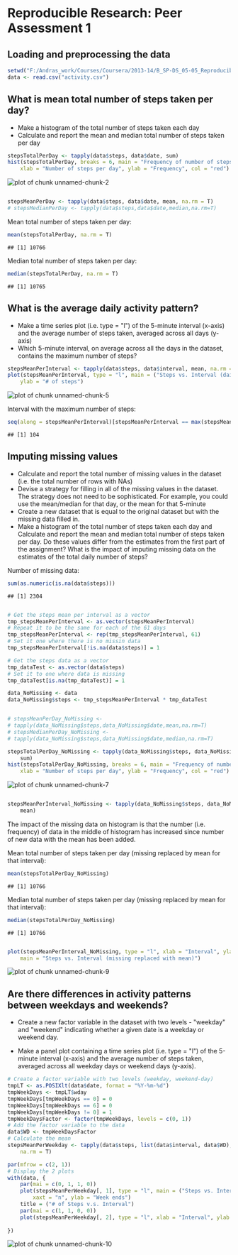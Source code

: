 # Reproducible Research: Peer Assessment 1


## Loading and preprocessing the data

```r
setwd("F:/Andras_work/Courses/Coursera/2013-14/B_SP-DS_05-05_ReproducibleResearch/Assignment1")
data <- read.csv("activity.csv")
```



## What is mean total number of steps taken per day?
- Make a histogram of the total number of steps taken each day
- Calculate and report the mean and median total number of steps taken per day



```r
stepsTotalPerDay <- tapply(data$steps, data$date, sum)
hist(stepsTotalPerDay, breaks = 6, main = "Frequency of number of steps per day", 
    xlab = "Number of steps per day", ylab = "Frequency", col = "red")
```

![plot of chunk unnamed-chunk-2](figure/unnamed-chunk-2.png) 

```r

stepsMeanPerDay <- tapply(data$steps, data$date, mean, na.rm = T)
# stepsMedianPerDay <- tapply(data$steps,data$date,median,na.rm=T)
```


Mean total number of steps taken per day:

```r
mean(stepsTotalPerDay, na.rm = T)
```

```
## [1] 10766
```

Median total number of steps taken per day:

```r
median(stepsTotalPerDay, na.rm = T)
```

```
## [1] 10765
```


## What is the average daily activity pattern?

- Make a time series plot (i.e. type = "l") of the 5-minute interval (x-axis) and the average number of steps taken, averaged across all days (y-axis)
- Which 5-minute interval, on average across all the days in the dataset, contains the maximum number of steps?



```r
stepsMeanPerInterval <- tapply(data$steps, data$interval, mean, na.rm = T)
plot(stepsMeanPerInterval, type = "l", main = ("Steps vs. Interval (daily average)"), 
    ylab = "# of steps")
```

![plot of chunk unnamed-chunk-5](figure/unnamed-chunk-5.png) 

Interval with the maximum number of steps:

```r
seq(along = stepsMeanPerInterval)[stepsMeanPerInterval == max(stepsMeanPerInterval)]
```

```
## [1] 104
```



## Imputing missing values
- Calculate and report the total number of missing values in the dataset (i.e. the total number of rows with NAs)
- Devise a strategy for filling in all of the missing values in the dataset. The strategy does not need to be sophisticated. For example, you could use the mean/median for that day, or the mean for that 5-minute
- Create a new dataset that is equal to the original dataset but with the missing data filled in.
- Make a histogram of the total number of steps taken each day and Calculate and report the mean and median total number of steps taken per day. Do these values differ from the estimates from the first part of the assignment? What is the impact of imputing missing data on the estimates of the total daily number of steps?

Number of missing data:

```r
sum(as.numeric(is.na(data$steps)))
```

```
## [1] 2304
```

```r

# Get the steps mean per interval as a vector
tmp_stepsMeanPerInterval <- as.vector(stepsMeanPerInterval)
# Repeat it to be the same for each of the 61 days
tmp_stepsMeanPerInterval <- rep(tmp_stepsMeanPerInterval, 61)
# Set it one where there is no missin data
tmp_stepsMeanPerInterval[!is.na(data$steps)] = 1

# Get the steps data as a vector
tmp_dataTest <- as.vector(data$steps)
# Set it to one where data is missing
tmp_dataTest[is.na(tmp_dataTest)] = 1

data_NoMissing <- data
data_NoMissing$steps <- tmp_stepsMeanPerInterval * tmp_dataTest


# stepsMeanPerDay_NoMissing <-
# tapply(data_NoMissing$steps,data_NoMissing$date,mean,na.rm=T)
# stepsMedianPerDay_NoMissing <-
# tapply(data_NoMissing$steps,data_NoMissing$date,median,na.rm=T)

stepsTotalPerDay_NoMissing <- tapply(data_NoMissing$steps, data_NoMissing$date, 
    sum)
hist(stepsTotalPerDay_NoMissing, breaks = 6, main = "Frequency of number of steps per day", 
    xlab = "Number of steps per day", ylab = "Frequency", col = "red")
```

![plot of chunk unnamed-chunk-7](figure/unnamed-chunk-7.png) 

```r

stepsMeanPerInterval_NoMissing <- tapply(data_NoMissing$steps, data_NoMissing$interval, 
    mean)
```


The impact of the missing data on histogram is that the number (i.e. frequency) of data in the middle of histogram has increased since number of new data with the mean has been added.

Mean total number of steps taken per day (missing replaced by mean for that interval):

```r
mean(stepsTotalPerDay_NoMissing)
```

```
## [1] 10766
```

Median total number of steps taken per day (missing replaced by mean for that interval):

```r
median(stepsTotalPerDay_NoMissing)
```

```
## [1] 10766
```

```r

plot(stepsMeanPerInterval_NoMissing, type = "l", xlab = "Interval", ylab = "# of Steps", 
    main = "Steps vs. Interval (missing replaced with mean)")
```

![plot of chunk unnamed-chunk-9](figure/unnamed-chunk-9.png) 



## Are there differences in activity patterns between weekdays and weekends?
- Create a new factor variable in the dataset with two levels - "weekday" and "weekend" indicating whether a given date is a weekday or weekend day.

- Make a panel plot containing a time series plot (i.e. type = "l") of the 5-minute interval (x-axis) and the average number of steps taken, averaged across all weekday days or weekend days (y-axis).


```r
# Create a factor variable with two levels (weekday, weekend-day)
tmpLT <- as.POSIXlt(data$date, format = "%Y-%m-%d")
tmpWeekDays <- tmpLT$wday
tmpWeekDays[tmpWeekDays == 0] = 0
tmpWeekDays[tmpWeekDays == 6] = 0
tmpWeekDays[tmpWeekDays != 0] = 1
tmpWeekDaysFactor <- factor(tmpWeekDays, levels = c(0, 1))
# Add the factor variable to the data
data$WD <- tmpWeekDaysFactor
# Calculate the mean
stepsMeanPerWeekday <- tapply(data$steps, list(data$interval, data$WD), mean, 
    na.rm = T)

par(mfrow = c(2, 1))
# Display the 2 plots
with(data, {
    par(mai = c(0, 1, 1, 0))
    plot(stepsMeanPerWeekday[, 1], type = "l", main = ("Steps vs. Interval"), 
        xaxt = "n", ylab = "Week ends")
    title = ("# of Steps v.s. Interval")
    par(mai = c(1, 1, 0, 0))
    plot(stepsMeanPerWeekday[, 2], type = "l", xlab = "Interval", ylab = "Week days")
    
})
```

![plot of chunk unnamed-chunk-10](figure/unnamed-chunk-10.png) 




